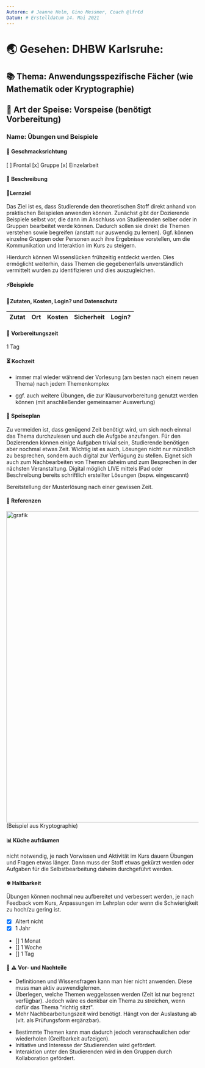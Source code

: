 ```yaml
---
Autoren: # Jeanne Helm, Gino Messmer, Coach @lfr€d
Datum: # Erstelldatum 14. Mai 2021
---
```


# <!-- Name des Rezepts -->

# 🌏 Gesehen: DHBW Karlsruhe:

## 📚 Thema: Anwendungsspezifische Fächer (wie Mathematik oder Kryptographie)

## 🍲 Art der Speise: Vorspeise (benötigt Vorbereitung)

### Name: Übungen und Beispiele

#### 🍹 Geschmacksrichtung
[ ] Frontal
[x] Gruppe
[x] Einzelarbeit

#### 📄 Beschreibung 

#### 🏁Lernziel
Das Ziel ist es, dass Studierende den theoretischen Stoff direkt anhand von praktischen 
Beispielen anwenden können. Zunächst gibt der Dozierende Beispiele selbst vor, die dann im 
Anschluss von Studierenden selber oder in Gruppen bearbeitet werde können. Dadurch sollen sie
direkt die Themen verstehen sowie begreifen (anstatt nur auswendig zu lernen). Ggf. können einzelne
Gruppen oder Personen auch ihre Ergebnisse vorstellen, um die Kommunikation und Interaktion im Kurs zu steigern.

Hierdurch können Wissenslücken frühzeitig entdeckt werden. 
Dies ermöglicht weiterhin, dass Themen die gegebenenfalls unverständlich vermittelt wurden zu identifizieren und dies auszugleichen.

#### ⚡Beispiele

#### 📜Zutaten, Kosten, Login? und Datenschutz 
<!-- Bei den Zutaten sind die Kosten zu bedenken. Weiterhin könnte man hier eine Anmerkung zum Datenschutz machen. -->

| Zutat | Ort | Kosten | Sicherheit |Login?|
|--|--|--|--|--|

#### 🚧 Vorbereitungszeit 
1 Tag

#### ⏳ Kochzeit 
<!-- bspw. "max. 10 Minuten" wie lange wird dieses Format angewendet -->
* immer mal wieder während der Vorlesung (am besten nach einem neuen Thema)
nach jedem Themenkomplex

* ggf. auch weitere Übungen, die zur Klausurvorbereitung genutzt werden können (mit anschließender gemeinsamer Auswertung)

#### 🍴 Speiseplan 
<!--
Ablauf
    Hier sollte man ganz genau beschreiben, wie das geht, damit es auch gut ankommt. Ein Poll, beispielsweise, wo nur der Fragesteller die Antworten sieht ist nicht best-practice. Daher bitte gerne viel Detail hier, dass man das Szenario wirklich nachstellen kann.
    
    Zu vermeiden ist ala: "Kochen Sie die Nudeln bis sie fertig sind." 
-->
Zu vermeiden ist, dass genügend Zeit benötigt wird, um sich noch einmal das Thema durchzulesen und auch die Aufgabe anzufangen.
Für den Dozierenden können einige Aufgaben trivial sein, Studierende benötigen aber nochmal etwas Zeit.
Wichtig ist es auch, Lösungen nicht nur mündlich zu besprechen, sondern auch digital zur Verfügung zu stellen.
Eignet sich auch zum Nachbearbeiten von Themen daheim und zum Besprechen in der nächsten Veranstaltung.
Digital möglich LIVE mittels IPad oder Beschreibung bereits schriftlich erstellter Lösungen (bspw. eingescannt)

Bereitstellung der Musterlösung nach einer gewissen Zeit.

#### 📑 Referenzen
<!-- Hier wäre es sehr schön, wenn man ein Beispiel zeigen könnte, das idealerweise offen, zb auf GIT liegt. -->
<img width="815" alt="grafik" src="https://user-images.githubusercontent.com/57350599/118295592-54983c80-b4dc-11eb-921a-590d8c5ea373.png">
(Beispiel aus Kryptographie)

#### 📊 Küche aufräumen 
nicht notwendig, je nach Vorwissen und Aktivität im Kurs dauern Übungen und Fragen etwas länger. Dann muss der Stoff etwas gekürzt werden
oder Aufgaben für die Selbstbearbeitung daheim durchgeführt werden.

#### ❄ Haltbarkeit
Übungen können nochmal neu aufbereitet und verbessert werden, je nach Feedback vom Kurs, Anpassungen im Lehrplan
oder wenn die Schwierigkeit zu hoch/zu gering ist. 

- [x] Altert nicht
- [x] 1 Jahr
- [] 1 Monat
- [] 1 Woche
- [] 1 Tag
<!-- - [] eigene Angabe -->

#### 🤔 ⚠️ Vor- und Nachteile
<!-- Diskussion -->
- Definitionen und Wissensfragen kann man hier nicht anwenden. Diese muss man aktiv auswendiglernen.
- Überlegen, welche Themen weggelassen werden (Zeit ist nur begrenzt verfügbar). Jedoch wäre es denkbar ein Thema zu streichen, wenn dafür das Thema "richtig sitzt".
- Mehr Nachbearbeitungszeit wird benötigt. Hängt von der Auslastung ab (vlt. als Prüfungsform ergänzbar).
+ Bestimmte Themen kann man dadurch jedoch veranschaulichen oder wiederholen (Greifbarkeit aufzeigen).
+ Initiative und Interesse der Studierenden wird gefördert.
+ Interaktion unter den Studierenden wird in den Gruppen durch Kollaboration gefördert.
